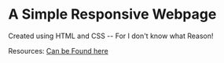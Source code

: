# A Simple Responsive Webpage

Created using HTML and CSS -- For I don't know what Reason!

Resources: <a href="https://github.com/ProgrammingHero1/g3-architects-resources">Can be Found here</a>
